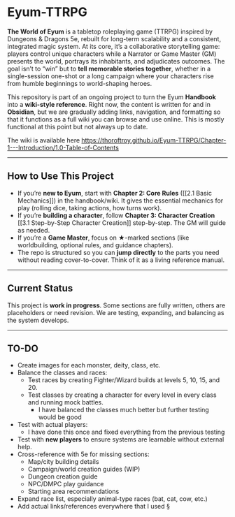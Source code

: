 # Eyum-TTRPG

**The World of Eyum** is a tabletop roleplaying game (TTRPG) inspired by Dungeons & Dragons 5e, rebuilt for long-term scalability and a consistent, integrated magic system. At its core, it’s a collaborative storytelling game: players control unique characters while a Narrator or Game Master (GM) presents the world, portrays its inhabitants, and adjudicates outcomes. The goal isn’t to “win” but to **tell memorable stories together**, whether in a single-session one-shot or a long campaign where your characters rise from humble beginnings to world-shaping heroes.

This repository is part of an ongoing project to turn the Eyum **Handbook** into a **wiki-style reference**. Right now, the content is written for and in **Obsidian**, but we are gradually adding links, navigation, and formatting so that it functions as a full wiki you can browse and use online. This is mostly functional at this point but not always up to date. 

The wiki is available here https://thoroftroy.github.io/Eyum-TTRPG/Chapter-1---Introduction/1.0-Table-of-Contents

---

## How to Use This Project
- If you’re **new to Eyum**, start with **Chapter 2: Core Rules** ([[2.1 Basic Mechanics]]) in the handbook/wiki. It gives the essential mechanics for play (rolling dice, taking actions, how turns work).
- If you’re **building a character**, follow **Chapter 3: Character Creation** [[3.1 Step-by-Step Character Creation]] step-by-step. The GM will guide as needed.
- If you’re a **Game Master**, focus on ★-marked sections (like worldbuilding, optional rules, and guidance chapters).
- The repo is structured so you can **jump directly** to the parts you need without reading cover-to-cover. Think of it as a living reference manual.

---
## Current Status
This project is **work in progress**. Some sections are fully written, others are placeholders or need revision. We are testing, expanding, and balancing as the system develops.

---
## TO-DO
- Create images for each monster, deity, class, etc.
- Balance the classes and races:
    - Test races by creating Fighter/Wizard builds at levels 5, 10, 15, and 20.
    - Test classes by creating a character for every level in every class and running mock battles.
	    - I have balanced the classes much better but further testing would be good
- Test with actual players:
    - I have done this once and fixed everything from the previous testing
- Test with **new players** to ensure systems are learnable without external help.
- Cross-reference with 5e for missing sections:
    - Map/city building details
    - Campaign/world creation guides (WIP)
    - Dungeon creation guide
    - NPC/DMPC play guidance
    - Starting area recommendations
- Expand race list, especially animal-type races (bat, cat, cow, etc.)
- Add actual links/references everywhere that I used §